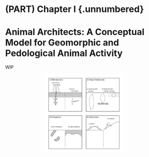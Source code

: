 # (PART) Chapter I {.unnumbered}



# **Animal Architects: A Conceptual Model for Geomorphic and Pedological Animal Activity**

WIP

<img src="_figures/Four panel animals.svg" width="50%" style="display: block; margin: auto;" />
